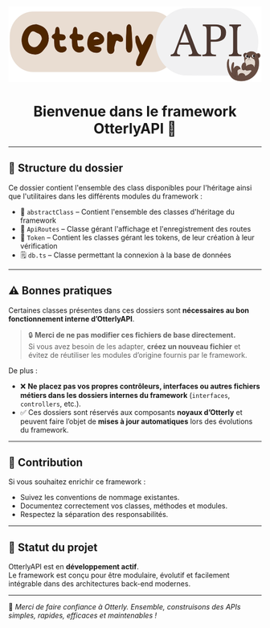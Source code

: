 <p align="center">
  <img src="../../otterlyapi.png" alt="OtterlyAPI Logo" height="150"/>
</p>

<h1 align="center">Bienvenue dans le framework OtterlyAPI 🦦</h1>

---
## 📁 Structure du dossier

Ce dossier contient l'ensemble des class disponibles pour l'héritage ainsi que l'utilitaires dans les différents modules du framework :

- 📂 `abstractClass` – Contient l'ensemble des classes d'héritage du framework
- 📂 `ApiRoutes` – Classe gérant l'affichage et l'enregistrement des routes
- 📂 `Token` – Contient les classes gérant les tokens, de leur création à leur vérification
- 🗒️ `db.ts` – Classe permettant la connexion à la base de données
---

## ⚠️ Bonnes pratiques

Certaines classes présentes dans ces dossiers sont **nécessaires au bon fonctionnement interne d’OtterlyAPI**.

> 🔒 **Merci de ne pas modifier ces fichiers de base directement.**  
> Si vous avez besoin de les adapter, **créez un nouveau fichier** et évitez de réutiliser les modules d’origine fournis par le framework.

De plus :

- ❌ **Ne placez pas vos propres contrôleurs, interfaces ou autres fichiers métiers dans les dossiers internes du framework** (`interfaces`, `controllers`, etc.).
- ✅ Ces dossiers sont réservés aux composants **noyaux d’Otterly** et peuvent faire l’objet de **mises à jour automatiques** lors des évolutions du framework.

---

## 🤝 Contribution

Si vous souhaitez enrichir ce framework :

- Suivez les conventions de nommage existantes.
- Documentez correctement vos classes, méthodes et modules.
- Respectez la séparation des responsabilités.

---

## 🧪 Statut du projet

OtterlyAPI est en **développement actif**.  
Le framework est conçu pour être modulaire, évolutif et facilement intégrable dans des architectures back-end modernes.

---

🦦 *Merci de faire confiance à Otterly. Ensemble, construisons des APIs simples, rapides, efficaces et maintenables !*
